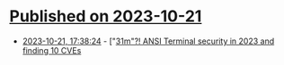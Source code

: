 # [Published on 2023-10-21](index.md)

* [2023-10-21, 17:38:24](https://lobste.rs/s/zis74a/31m_ansi_terminal_security_2023_finding) - [\"[31m\"?! ANSI Terminal security in 2023 and finding 10 CVEs](https://dgl.cx/2023/09/ansi-terminal-security)
